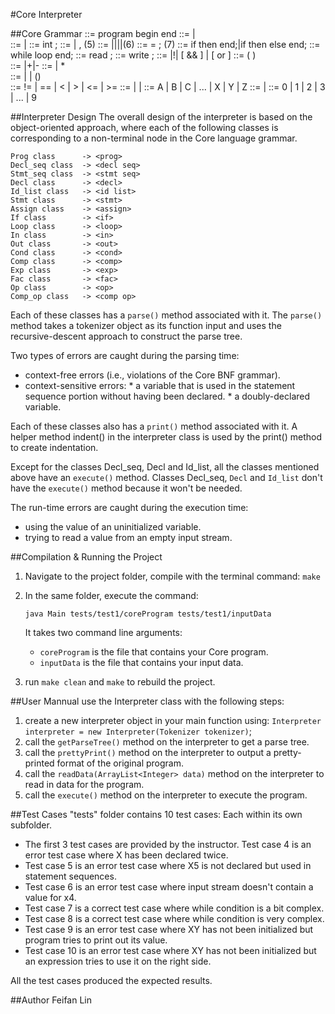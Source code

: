 #Core Interpreter

##Core Grammar
	<prog>		::= program <decl seq> begin <stmt seq> end 
	<decl seq>	::= <decl> | <decl> <decl seq>          
	<stmt seq>	::= <stmt> | <stmt> <stmt seq>
	<decl>		::=	int  <id list>;
	<id list>	::=	<id> | <id>, <id list>(5)
	<stmt>		::=	<assign>|<if>|<loop>|<in>|<out>(6)
	<assign>	::=	<id> = <exp>;	(7)
	<if>		::=	if <cond> then <stmt seq> end;|if <cond> then <stmt seq> else <stmt seq> end;
	<loop>		::=	while <cond> loop <stmt seq> end;
	<in>		::=	read <id list>;
	<out>		::=	write <id list>;
	<cond>		::=	<comp>|!<cond>| [<cond> && <cond>] | [<cond> or <cond>]
	<comp>		::= (<op> <comp op> <op>)	
	<exp>		::= <fac>|<fac>+<exp>|<fac>-<exp>
	<fac>		::= <op> | <op> * <fac>		
	<op>		::= <int> | <id> | (<exp>)	
	<comp op> 	::= != | == | < | > | <= | >= 
	<id>		::= <let> | <let><id> | <let><int>
	<let>		::=	A | B | C | ... | X | Y | Z
	<int>		::=	<digit> | <digit><int>
	<digit>		::=	0 | 1 | 2 | 3 | ... | 9 


##Interpreter Design
The overall design of the interpreter is based on the object-oriented approach, where each of the following classes is corresponding to a non-terminal node in the Core language grammar.

	Prog class      -> <prog>
	Decl_seq class  -> <decl seq>
	Stmt_seq class  -> <stmt seq>
	Decl class      -> <decl>
	Id_list class   -> <id list>
	Stmt class      -> <stmt>
	Assign class    -> <assign>
	If class        -> <if>
	Loop class      -> <loop>
	In class        -> <in>
	Out class       -> <out>
	Cond class      -> <cond>
	Comp class      -> <comp>
	Exp class       -> <exp>
	Fac class       -> <fac>
	Op class        -> <op>
	Comp_op class   -> <comp op>
	
Each of these classes has a `parse()` method associated with it. The `parse()` method takes a tokenizer object
as its function input and uses the recursive-descent approach to construct the parse tree.

Two types of errors are caught during the parsing time:

- context-free errors (i.e., violations of the Core BNF grammar).
-  context-sensitive errors:
	   * a variable that is used in the statement sequence portion without having been declared.
	   * a doubly-declared variable.

Each of these classes also has a `print()` method associated with it. A helper method indent() in the interpreter
class is used by the print() method to create indentation.

Except for the classes Decl_seq, Decl and Id_list, all the classes mentioned above have an `execute()` method.
Classes Decl_seq, `Decl` and `Id_list` don't have the `execute()` method because it won't be needed.

The run-time errors are caught during the execution time:

- using the value of an uninitialized variable.
- trying to read a value from an empty input stream.


##Compilation & Running the Project
1. Navigate to the project folder, compile with the terminal command: `make`

2. In the same folder, execute the command: 
	
	`java Main tests/test1/coreProgram tests/test1/inputData`
	
	It takes two command line arguments:
	- `coreProgram` is the file that contains your Core program.
	- `inputData` is the file that contains your input data.

3. run `make clean` and `make` to rebuild the project.

##User Mannual
use the Interpreter class with the following steps:

1. create a new interpreter object in your main function using: `Interpreter interpreter = new Interpreter(Tokenizer tokenizer)`;
2. call the `getParseTree()` method on the interpreter to get a parse tree.
3. call the `prettyPrint()` method on the interpreter to output a pretty-printed format of the original program.
4. call the `readData(ArrayList<Integer> data)` method on the interpreter to read in data for the program.
5. call the `execute()` method on the interpreter to execute the program.

##Test Cases
"tests" folder contains 10 test cases: Each within its own subfolder.

- The first 3 test cases are provided by the instructor.
Test case 4 is an error test case where X has been declared twice.
- Test case 5 is an error test case where X5 is not declared but used in statement sequences.
- Test case 6 is an error test case where input stream doesn't contain a value for x4.
- Test case 7 is a correct test case where while condition is a bit complex.
- Test case 8 is a correct test case where while condition is very complex.
- Test case 9 is an error test case where XY has not been initialized but program tries to print out its value.
- Test case 10 is an error test case where XY has not been initialized but an expression tries to use it on the right side.

All the test cases produced the expected results.



##Author
Feifan Lin



